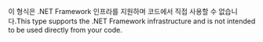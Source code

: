 <span data-ttu-id="5a8b1-101">이 형식은 .NET Framework 인프라를 지원하며 코드에서 직접 사용할 수 없습니다.</span><span class="sxs-lookup"><span data-stu-id="5a8b1-101">This type supports the .NET Framework infrastructure and is not intended to be used directly from your code.</span></span>